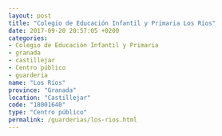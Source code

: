 ```yaml
---
layout: post
title: "Colegio de Educación Infantil y Primaria Los Ríos"
date: 2017-09-20 20:57:05 +0200
categories:
- Colegio de Educación Infantil y Primaria
- granada
- castillejar
- Centro público
- guarderia
name: "Los Ríos"
province: "Granada"
location: "Castillejar"
code: "18001640"
type: "Centro público"
permalink: /guarderias/los-rios.html
---
```

